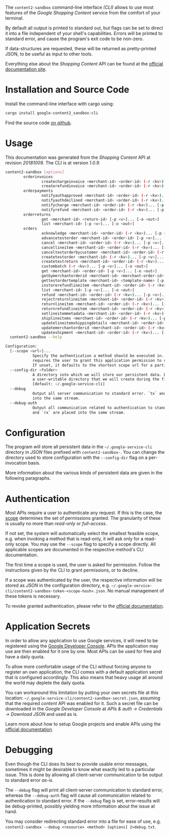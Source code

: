 <!---
DO NOT EDIT !
This file was generated automatically from 'src/mako/cli/README.md.mako'
DO NOT EDIT !
-->
The `content2-sandbox` command-line interface *(CLI)* allows to use most features of the *Google Shopping Content* service from the comfort of your terminal.

By default all output is printed to standard out, but flags can be set to direct it into a file independent of your shell's
capabilities. Errors will be printed to standard error, and cause the program's exit code to be non-zero.

If data-structures are requested, these will be returned as pretty-printed JSON, to be useful as input to other tools.

Everything else about the *Shopping Content* API can be found at the
[official documentation site](https://developers.google.com/shopping-content).

# Installation and Source Code

Install the command-line interface with cargo using:

```bash
cargo install google-content2_sandbox-cli
```

Find the source code [on github](https://github.com/Byron/google-apis-rs/tree/master/gen/content2_sandbox-cli).

# Usage

This documentation was generated from the *Shopping Content* API at revision *20181009*. The CLI is at version *1.0.9*.

```bash
content2-sandbox [options]
        orderinvoices
                createchargeinvoice <merchant-id> <order-id> (-r <kv>)... [-p <v>]... [-o <out>]
                createrefundinvoice <merchant-id> <order-id> (-r <kv>)... [-p <v>]... [-o <out>]
        orderpayments
                notifyauthapproved <merchant-id> <order-id> (-r <kv>)... [-p <v>]... [-o <out>]
                notifyauthdeclined <merchant-id> <order-id> (-r <kv>)... [-p <v>]... [-o <out>]
                notifycharge <merchant-id> <order-id> (-r <kv>)... [-p <v>]... [-o <out>]
                notifyrefund <merchant-id> <order-id> (-r <kv>)... [-p <v>]... [-o <out>]
        orderreturns
                get <merchant-id> <return-id> [-p <v>]... [-o <out>]
                list <merchant-id> [-p <v>]... [-o <out>]
        orders
                acknowledge <merchant-id> <order-id> (-r <kv>)... [-p <v>]... [-o <out>]
                advancetestorder <merchant-id> <order-id> [-p <v>]... [-o <out>]
                cancel <merchant-id> <order-id> (-r <kv>)... [-p <v>]... [-o <out>]
                cancellineitem <merchant-id> <order-id> (-r <kv>)... [-p <v>]... [-o <out>]
                canceltestorderbycustomer <merchant-id> <order-id> (-r <kv>)... [-p <v>]... [-o <out>]
                createtestorder <merchant-id> (-r <kv>)... [-p <v>]... [-o <out>]
                createtestreturn <merchant-id> <order-id> (-r <kv>)... [-p <v>]... [-o <out>]
                custombatch (-r <kv>)... [-p <v>]... [-o <out>]
                get <merchant-id> <order-id> [-p <v>]... [-o <out>]
                getbymerchantorderid <merchant-id> <merchant-order-id> [-p <v>]... [-o <out>]
                gettestordertemplate <merchant-id> <template-name> [-p <v>]... [-o <out>]
                instorerefundlineitem <merchant-id> <order-id> (-r <kv>)... [-p <v>]... [-o <out>]
                list <merchant-id> [-p <v>]... [-o <out>]
                refund <merchant-id> <order-id> (-r <kv>)... [-p <v>]... [-o <out>]
                rejectreturnlineitem <merchant-id> <order-id> (-r <kv>)... [-p <v>]... [-o <out>]
                returnlineitem <merchant-id> <order-id> (-r <kv>)... [-p <v>]... [-o <out>]
                returnrefundlineitem <merchant-id> <order-id> (-r <kv>)... [-p <v>]... [-o <out>]
                setlineitemmetadata <merchant-id> <order-id> (-r <kv>)... [-p <v>]... [-o <out>]
                shiplineitems <merchant-id> <order-id> (-r <kv>)... [-p <v>]... [-o <out>]
                updatelineitemshippingdetails <merchant-id> <order-id> (-r <kv>)... [-p <v>]... [-o <out>]
                updatemerchantorderid <merchant-id> <order-id> (-r <kv>)... [-p <v>]... [-o <out>]
                updateshipment <merchant-id> <order-id> (-r <kv>)... [-p <v>]... [-o <out>]
  content2-sandbox --help

Configuration:
  [--scope <url>]...
            Specify the authentication a method should be executed in. Each scope
            requires the user to grant this application permission to use it.
            If unset, it defaults to the shortest scope url for a particular method.
  --config-dir <folder>
            A directory into which we will store our persistent data. Defaults to
            a user-writable directory that we will create during the first invocation.
            [default: ~/.google-service-cli]
  --debug
            Output all server communication to standard error. `tx` and `rx` are placed
            into the same stream.
  --debug-auth
            Output all communication related to authentication to standard error. `tx`
            and `rx` are placed into the same stream.

```

# Configuration

The program will store all persistent data in the `~/.google-service-cli` directory in *JSON* files prefixed with `content2-sandbox-`.  You can change the directory used to store configuration with the `--config-dir` flag on a per-invocation basis.

More information about the various kinds of persistent data are given in the following paragraphs.

# Authentication

Most APIs require a user to authenticate any request. If this is the case, the [scope][scopes] determines the 
set of permissions granted. The granularity of these is usually no more than *read-only* or *full-access*.

If not set, the system will automatically select the smallest feasible scope, e.g. when invoking a
method that is read-only, it will ask only for a read-only scope. 
You may use the `--scope` flag to specify a scope directly. 
All applicable scopes are documented in the respective method's CLI documentation.

The first time a scope is used, the user is asked for permission. Follow the instructions given 
by the CLI to grant permissions, or to decline.

If a scope was authenticated by the user, the respective information will be stored as *JSON* in the configuration
directory, e.g. `~/.google-service-cli/content2-sandbox-token-<scope-hash>.json`. No manual management of these tokens
is necessary.

To revoke granted authentication, please refer to the [official documentation][revoke-access].

# Application Secrets

In order to allow any application to use Google services, it will need to be registered using the 
[Google Developer Console][google-dev-console]. APIs the application may use are then enabled for it
one by one. Most APIs can be used for free and have a daily quota.

To allow more comfortable usage of the CLI without forcing anyone to register an own application, the CLI
comes with a default application secret that is configured accordingly. This also means that heavy usage
all around the world may deplete the daily quota.

You can workaround this limitation by putting your own secrets file at this location: 
`~/.google-service-cli/content2-sandbox-secret.json`, assuming that the required *content* API 
was enabled for it. Such a secret file can be downloaded in the *Google Developer Console* at 
*APIs & auth -> Credentials -> Download JSON* and used as is.

Learn more about how to setup Google projects and enable APIs using the [official documentation][google-project-new].


# Debugging

Even though the CLI does its best to provide usable error messages, sometimes it might be desirable to know
what exactly led to a particular issue. This is done by allowing all client-server communication to be 
output to standard error *as-is*.

The `--debug` flag will print all client-server communication to standard error, whereas the `--debug-auth` flag
will cause all communication related to authentication to standard error.
If the `--debug` flag is set, error-results will be debug-printed, possibly yielding more information about the 
issue at hand.

You may consider redirecting standard error into a file for ease of use, e.g. `content2-sandbox --debug <resource> <method> [options] 2>debug.txt`.


[scopes]: https://developers.google.com/+/api/oauth#scopes
[revoke-access]: http://webapps.stackexchange.com/a/30849
[google-dev-console]: https://console.developers.google.com/
[google-project-new]: https://developers.google.com/console/help/new/
